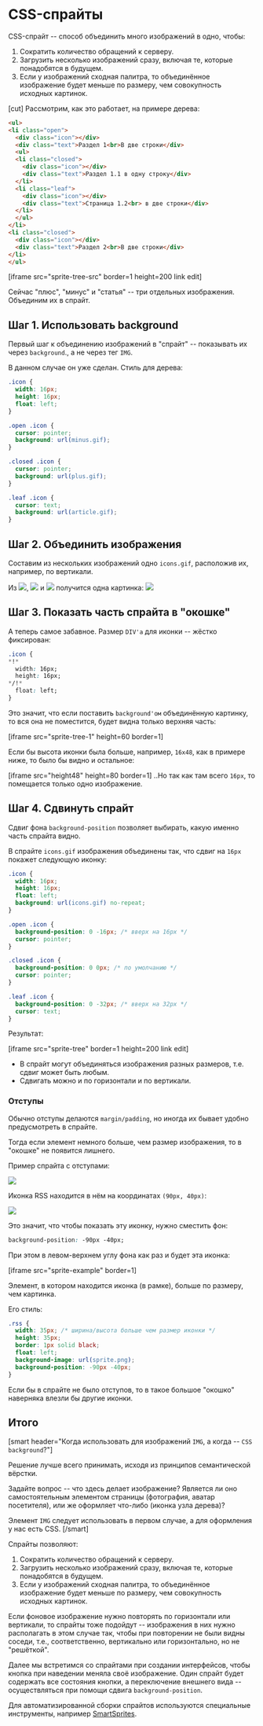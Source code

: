 # CSS-спрайты 

CSS-спрайт -- способ объединить много изображений в одно, чтобы:
<ol>
<li>Cократить количество обращений к серверу.</li>
<li>Загрузить несколько изображений сразу, включая те, которые понадобятся в будущем.</li>
<li>Если у изображений сходная палитра, то объединённое изображение будет меньше по размеру, чем совокупность исходных картинок.</li>
</ol>
[cut]
Рассмотрим, как это работает, на примере дерева:

```html
<ul>
<li class="open">
  <div class="icon"></div>
  <div class="text">Раздел 1<br>В две строки</div>
  <ul>
  <li class="closed">
    <div class="icon"></div>
    <div class="text">Раздел 1.1 в одну строку</div>
  </li>
  <li class="leaf">
    <div class="icon"></div>
    <div class="text">Страница 1.2<br> в две строки</div>
  </li>
  </ul>
</li>
<li class="closed">
  <div class="icon"></div>
  <div class="text">Раздел 2<br>В две строки</div>
</li>
</ul>
```

[iframe src="sprite-tree-src" border=1 height=200 link edit]

Сейчас "плюс", "минус" и "статья" -- три отдельных изображения. Объединим их в спрайт.



## Шаг 1. Использовать background

Первый шаг к объединению изображений в "спрайт" -- показывать их через `background`., а не через тег `IMG`.

В данном случае он уже сделан. Стиль для дерева:

```css
.icon {
  width: 16px;
  height: 16px;
  float: left;
}

.open .icon {
  cursor: pointer;
  background: url(minus.gif);
}

.closed .icon {
  cursor: pointer;
  background: url(plus.gif);
}

.leaf .icon {
  cursor: text;
  background: url(article.gif);
}
```

## Шаг 2. Объединить изображения

Составим из нескольких изображений одно `icons.gif`, расположив их, например, по вертикали.

Из <img src="plus.gif">, <img src="minus.gif"> и <img src="article.gif"> получится одна картинка: <img src="icons.gif">

## Шаг 3. Показать часть спрайта в "окошке"

А теперь самое забавное. Размер `DIV'а` для иконки -- жёстко фиксирован:

```css
.icon {
*!*
  width: 16px;
  height: 16px;
*/!*
  float: left;
}
```

Это значит, что если поставить `background'ом` объединённую картинку, то вся она не поместится, будет видна только верхняя часть:

[iframe src="sprite-tree-1" height=60 border=1]

Если бы высота иконки была больше, например, `16x48`, как в примере ниже, то было бы видно и остальное:

[iframe src="height48" height=80 border=1]
..Но так как там всего `16px`, то помещается только одно изображение.

## Шаг 4. Сдвинуть спрайт

Сдвиг фона `background-position` позволяет выбирать, какую именно часть спрайта видно.

В спрайте `icons.gif` изображения объединены так, что сдвиг на `16px` покажет следующую иконку:

```css
.icon {
  width: 16px;
  height: 16px;
  float: left;
  background: url(icons.gif) no-repeat;
}

.open .icon {
  background-position: 0 -16px; /* вверх на 16px */
  cursor: pointer;
}

.closed .icon {
  background-position: 0 0px; /* по умолчанию */
  cursor: pointer;
}

.leaf .icon {
  background-position: 0 -32px; /* вверх на 32px */
  cursor: text;
}
```

Результат:

[iframe src="sprite-tree" border=1 height=200 link edit]

<ul>
<li>В спрайт могут объединяться изображения разных размеров, т.е. сдвиг может быть любым.</li>
<li>Сдвигать можно и по горизонтали и по вертикали.</li>
</ul>

### Отступы

Обычно отступы делаются `margin/padding`, но иногда их бывает удобно предусмотреть в спрайте.

Тогда если элемент немного больше, чем размер изображения, то в "окошке" не появится лишнего.

Пример спрайта с отступами:

<img src="sprites-example.png">

Иконка RSS находится в нём на координатах `(90px, 40px)`:

<img src="sprites-example-lines2.png">

Это значит, что чтобы показать эту иконку, нужно сместить фон:

```css
background-position: -90px -40px;
```

При этом в левом-верхнем углу фона как раз и будет эта иконка:

[iframe src="sprite-example" border=1]

Элемент, в котором находится иконка (в рамке), больше по размеру, чем картинка. 

Его стиль:

```css
.rss {
  width: 35px; /* ширина/высота больше чем размер иконки */
  height: 35px;
  border: 1px solid black;
  float: left;
  background-image: url(sprite.png);
  background-position: -90px -40px;
}
```

Если бы в спрайте не было отступов, то в такое большое "окошко" наверняка влезли бы другие иконки.


## Итого

[smart header="Когда использовать для изображений `IMG`, а когда -- `CSS background`?"]

Решение лучше всего принимать, исходя из принципов семантической вёрстки.

Задайте вопрос -- что здесь делает изображение? Является ли оно самостоятельным элементом страницы (фотография, аватар посетителя), или же оформляет что-либо (иконка узла дерева)?

Элемент `IMG` следует использовать в первом случае, а для оформления у нас есть CSS.
[/smart]


Спрайты позволяют:
<ol>
<li>Cократить количество обращений к серверу.</li>
<li>Загрузить несколько изображений сразу, включая те, которые понадобятся в будущем.</li>
<li>Если у изображений сходная палитра, то объединённое изображение будет меньше по размеру, чем совокупность исходных картинок.</li>
</ol>

Если фоновое изображение нужно повторять по горизонтали или вертикали, то спрайты тоже подойдут -- изображения в них нужно располагать в этом случае так, чтобы при повторении не были видны соседи, т.е., соответственно, вертикально или горизонтально, но не "решёткой".

Далее мы встретимся со спрайтами при создании интерфейсов, чтобы кнопка при наведении меняла своё изображение. Один спрайт будет содержать все состояния кнопки, а переключение внешнего вида -- осуществляться при помощи сдвига `background-position`.

Для автоматизированной сборки спрайтов используются специальные инструменты, например <a href="http://csssprites.org/">SmartSprites</a>.